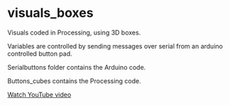 # visuals_boxes

Visuals coded in Processing, using 3D boxes.

Variables are controlled by sending messages over serial from an arduino controlled button pad. 

Serialbuttons folder contains the Arduino code.      

Buttons_cubes contains the Processing code.

<a href="http://www.youtube.com/watch?feature=player_embedded&v=-yTRgr_Z58Y
" target="_blank">Watch YouTube video</a>

